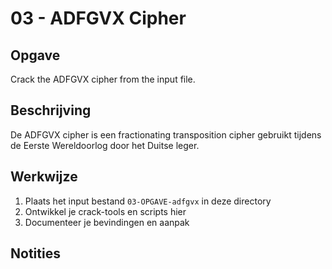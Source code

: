 # 03 - ADFGVX Cipher

## Opgave
Crack the ADFGVX cipher from the input file.

## Beschrijving
De ADFGVX cipher is een fractionating transposition cipher gebruikt tijdens de Eerste Wereldoorlog door het Duitse leger.

## Werkwijze
1. Plaats het input bestand `03-OPGAVE-adfgvx` in deze directory
2. Ontwikkel je crack-tools en scripts hier
3. Documenteer je bevindingen en aanpak

## Notities
<!-- Voeg hier je aantekeningen toe tijdens het kraken -->

